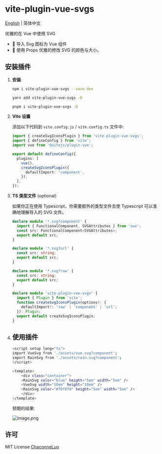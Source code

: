 # vite-plugin-vue-svgs

[English](Readme.md) | 简体中文

优雅的在 Vue 中使用 SVG

- 🌟 导入 Svg 图标为 Vue 组件
- 🌈 使用 Props 优雅的修改 SVG 的颜色与大小。

## 安装插件

1. **安装**

   ```bash
   npm i vite-plugin-vue-svgs --save-dev
   ```

   ```bash
   yarn add vite-plugin-vue-svgs -D
   ```

   ```bash
   pnpm i vite-plugin-vue-svgs -D
   ```

2. **Vite 设置**

   添加以下代码到 `vite.config.js` / `vite.config.ts` 文件中:

   ```ts
   import { createSvgIconsPlugin } from 'vite-plugin-vue-svgs';
   import { defineConfig } from 'vite';
   import vue from '@vitejs/plugin-vue';

   export default defineConfig({
     plugins: [
       vue(),
       createSvgIconsPlugin({
         defaultImport: 'component',
       }),
     ],
   });
   ```

3. **TS 类型文件** (optional)

   如果你正在使用 Typescript，你需要额外的类型文件去使 Typescript 可以准确地理解导入的 SVG 文件。

   ```ts
   declare module '*.svg?component' {
     import { FunctionalComponent, SVGAttributes } from 'vue';
     const src: FunctionalComponent<SVGAttributes>;
     export default src;
   }

   declare module '*.svg?url' {
     const src: string;
     export default src;
   }

   declare module '*.svg?raw' {
     const src: string;
     export default src;
   }

   declare module 'vite-plugin-vue-svgs' {
     import { Plugin } from 'vite';
     function createSvgIconsPlugin(options?: {
       defaultImport?: 'raw' | 'component' | 'url';
     }): Plugin;
     export default createSvgIconsPlugin;
   }
   ```

4. ## 使用插件

   ```bash
   <script setup lang="ts">
   import VueSvg from './assets/vue.svg?component';
   import RainSvg from './assets/rain.svg?component';
   </script>

   <template>
       <div class="container">
       <RainSvg color="blue" height="5em" width="5em" />
       <VueSvg width="10em" height="10em" />
       <RainSvg color="#f0f0f0" height="5em" width="5em" />
       </div>
   </template>
   ```

   预期的结果:

   ![image.png](https://s2.loli.net/2023/02/14/U3qNFJaS8Wxujpg.png)

## 许可

MIT License [ChaconneLuo](https://github.com/ChaconneLuo)

